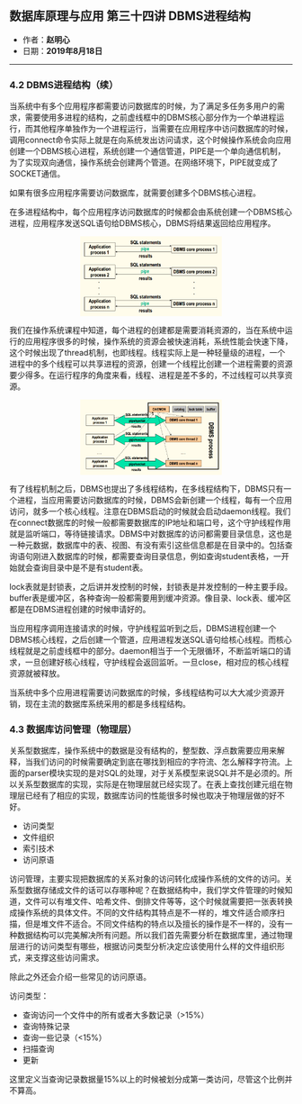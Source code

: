 ## 数据库原理与应用 第三十四讲 DBMS进程结构

- 作者：**赵明心**
- 日期：**2019年8月18日**

---

### **4.2 DBMS进程结构（续）**

当系统中有多个应用程序都需要访问数据库的时候，为了满足多任务多用户的需求，需要使用多进程的结构，之前虚线框中的DBMS核心部分作为一个单进程运行，而其他程序单独作为一个进程运行，当需要在应用程序中访问数据库的时候，调用connect命令实际上就是在向系统发出访问请求，这个时候操作系统会向应用创建一个DBMS核心进程，系统创建一个通信管道，PIPE是一个单向通信机制，为了实现双向通信，操作系统会创建两个管道。在网络环境下，PIPE就变成了SOCKET通信。

如果有很多应用程序需要访问数据库，就需要创建多个DBMS核心进程。

在多进程结构中，每个应用程序访问数据库的时候都会由系统创建一个DBMS核心进程，应用程序发送SQL语句给DBMS核心，DBMS将结果返回给应用程序。

<img src="img/Note_34/processes.png" width="50%" style="display:block;margin:auto;">

我们在操作系统课程中知道，每个进程的创建都是需要消耗资源的，当在系统中运行的应用程序很多的时候，操作系统的资源会被快速消耗，系统性能会快速下降，这个时候出现了thread机制，也即线程。线程实际上是一种轻量级的进程，一个进程中的多个线程可以共享进程的资源，创建一个线程比创建一个进程需要的资源要少得多。在运行程序的角度来看，线程、进程是差不多的，不过线程可以共享资源。

<img src="img/Note_34/threads.png" width="50%" style="display:block;margin:auto;">

有了线程机制之后，DBMS也提出了多线程结构，在多线程结构下，DBMS只有一个进程，当应用需要访问数据库的时候，DBMS会新创建一个线程，每有一个应用访问，就多一个核心线程。注意在DBMS启动的时候就会启动daemon线程。我们在connect数据库的时候一般都需要数据库的IP地址和端口号，这个守护线程作用就是监听端口，等待链接请求。DBMS中对数据库的访问都需要目录信息，这也是一种元数据，数据库中的表、视图、有没有索引这些信息都是在目录中的。包括查询语句刚进入数据库的时候，都需要查询目录信息，例如查询student表格，一开始就会查询目录中是不是有student表。

lock表就是封锁表，之后讲并发控制的时候，封锁表是并发控制的一种主要手段。buffer表是缓冲区，各种查询一般都需要用到缓冲资源。像目录、lock表、缓冲区都是在DBMS进程创建的时候申请好的。

当应用程序调用连接请求的时候，守护线程监听到之后，DBMS进程创建一个DBMS核心线程，之后创建一个管道，应用进程发送SQL语句给核心线程。而核心线程就是之前虚线框中的部分。daemon相当于一个无限循环，不断监听端口的请求，一旦创建好核心线程，守护线程会返回监听。一旦close，相对应的核心线程资源就被释放。

当系统中多个应用进程需要访问数据库的时候，多线程结构可以大大减少资源开销，现在主流的数据库系统采用的都是多线程结构。

### **4.3 数据库访问管理（物理层）**

关系型数据库，操作系统中的数据是没有结构的，整型数、浮点数需要应用来解释，当我们访问的时候需要确定到底在哪找到相应的字符流、怎么解释字符流。上面的parser模块实现的是对SQL的处理，对于关系模型来说SQL并不是必须的。所以关系型数据库的实现，实际是在物理层就已经实现了。在表上查找创建元组在物理层已经有了相应的实现，数据库访问的性能很多时候也取决于物理层做的好不好。

- 访问类型
- 文件组织
- 索引技术
- 访问原语


访问管理，主要实现把数据库的关系对象的访问转化成操作系统的文件的访问。关系型数据存储成文件的话可以存哪种呢？在数据结构中，我们学文件管理的时候知道，文件可以有堆文件、哈希文件、倒排文件等等，这个时候就需要把一张表转换成操作系统的具体文件。不同的文件结构其特点是不一样的，堆文件适合顺序扫描，但是堆文件不适合。不同文件结构的特点以及擅长的操作是不一样的，没有一种数据结构可以完美解决所有问题。所以我们首先需要分析在数据库里，通过物理层进行的访问类型有哪些，根据访问类型分析决定应该使用什么样的文件组织形式，来支撑这些访问需求。

除此之外还会介绍一些常见的访问原语。

访问类型：
- 查询访问一个文件中的所有或者大多数记录（>15%）
- 查询特殊记录
- 查询一些记录（<15%）
- 扫描查询
- 更新

这里定义当查询记录数据量15%以上的时候被划分成第一类访问，尽管这个比例并不算高。